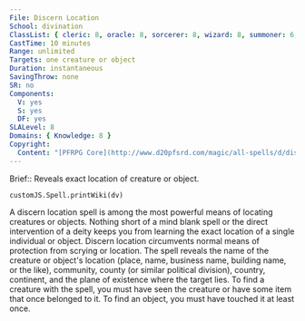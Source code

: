 ```yaml
---
File: Discern Location
School: divination
ClassList: { cleric: 8, oracle: 8, sorcerer: 8, wizard: 8, summoner: 6, unchained summoner: 6, witch: 8, shaman: 8, psychic: 8 }
CastTime: 10 minutes
Range: unlimited
Targets: one creature or object
Duration: instantaneous
SavingThrow: none
SR: no
Components:
  V: yes
  S: yes
  DF: yes
SLALevel: 8
Domains: { Knowledge: 8 }
Copyright:
  Content: "[PFRPG Core](http://www.d20pfsrd.com/magic/all-spells/d/discern-location)"
---
```

Brief:: Reveals exact location of creature or object.

```dataviewjs
customJS.Spell.printWiki(dv)
```

A discern location spell is among the most powerful means of locating creatures or objects. Nothing short of a mind blank spell or the direct intervention of a deity keeps you from learning the exact location of a single individual or object. Discern location circumvents normal means of protection from scrying or location. The spell reveals the name of the creature or object's location (place, name, business name, building name, or the like), community, county (or similar political division), country, continent, and the plane of existence where the target lies. To find a creature with the spell, you must have seen the creature or have some item that once belonged to it. To find an object, you must have touched it at least once.
